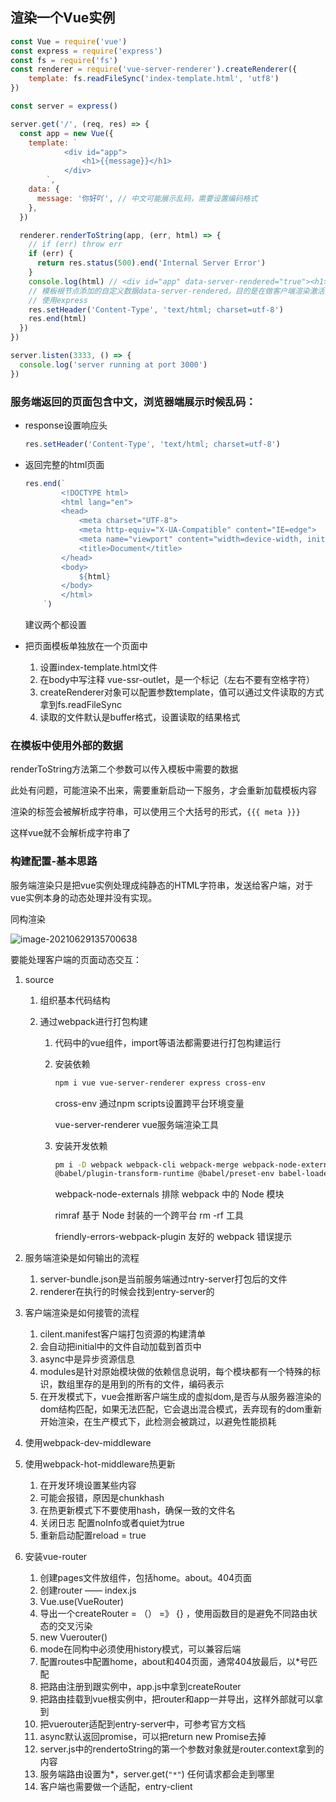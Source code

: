 ## 渲染一个Vue实例

```js
const Vue = require('vue')
const express = require('express')
const fs = require('fs')
const renderer = require('vue-server-renderer').createRenderer({
    template: fs.readFileSync('index-template.html', 'utf8')
})

const server = express()

server.get('/', (req, res) => {
  const app = new Vue({
    template: `
            <div id="app">
                <h1>{{message}}</h1>
            </div>
        `,
    data: {
      message: '你好吖', // 中文可能展示乱码，需要设置编码格式
    },
  })

  renderer.renderToString(app, (err, html) => {
    // if (err) throw err
    if (err) {
      return res.status(500).end('Internal Server Error')
    }
    console.log(html) // <div id="app" data-server-rendered="true"><h1>hello world</h1></div>
    // 模板根节点添加的自定义数据data-server-rendered，目的是在做客户端渲染激活接管的一个入口
    // 使用express
    res.setHeader('Content-Type', 'text/html; charset=utf-8')
    res.end(html)
  })
})

server.listen(3333, () => {
  console.log('server running at port 3000')
})

```



### 服务端返回的页面包含中文，浏览器端展示时候乱码：

* response设置响应头

  ```js
  res.setHeader('Content-Type', 'text/html; charset=utf-8')
  ```

* 返回完整的html页面

  ```js
  res.end(`
          <!DOCTYPE html>
          <html lang="en">
          <head>
              <meta charset="UTF-8">
              <meta http-equiv="X-UA-Compatible" content="IE=edge">
              <meta name="viewport" content="width=device-width, initial-scale=1.0">
              <title>Document</title>
          </head>
          <body>
              ${html}
          </body>
          </html>
      `)
  ```

  建议两个都设置

* 把页面模板单独放在一个页面中

  1. 设置index-template.html文件
  2. 在body中写注释 vue-ssr-outlet，是一个标记（左右不要有空格字符）
  3. createRenderer对象可以配置参数template，值可以通过文件读取的方式拿到fs.readFileSync
  4. 读取的文件默认是buffer格式，设置读取的结果格式

### 在模板中使用外部的数据

renderToString方法第二个参数可以传入模板中需要的数据

此处有问题，可能渲染不出来，需要重新启动一下服务，才会重新加载模板内容

渲染的标签会被解析成字符串，可以使用三个大括号的形式，`{{{ meta }}}`

这样vue就不会解析成字符串了

### 构建配置-基本思路

服务端渲染只是把vue实例处理成纯静态的HTML字符串，发送给客户端，对于vue实例本身的动态处理并没有实现。

同构渲染

![image-20210629135700638](C:\Users\luoli\AppData\Roaming\Typora\typora-user-images\image-20210629135700638.png)

要能处理客户端的页面动态交互：

1. source

   1. 组织基本代码结构

   2. 通过webpack进行打包构建

      1. 代码中的vue组件，import等语法都需要进行打包构建运行

      2. 安装依赖

         ```bash
         npm i vue vue-server-renderer express cross-env
         ```

         cross-env  通过npm scripts设置跨平台环境变量

         vue-server-renderer  vue服务端渲染工具

      3. 安装开发依赖

         ```bash
         pm i -D webpack webpack-cli webpack-merge webpack-node-externals @babel/core
         @babel/plugin-transform-runtime @babel/preset-env babel-loader css-loader url-loader file-loader rimraf vue-loader vue-template-compiler friendly-errors-webpack-plugin
         ```

         webpack-node-externals         排除 webpack 中的 Node 模块

         rimraf                                        基于 Node 封装的一个跨平台 rm -rf 工具

         friendly-errors-webpack-plugin            友好的 webpack 错误提示

2. 服务端渲染是如何输出的流程

   1. server-bundle.json是当前服务端通过ntry-server打包后的文件
   2. renderer在执行的时候会找到entry-server的

3. 客户端渲染是如何接管的流程

   1. cilent.manifest客户端打包资源的构建清单
   2. 会自动把initial中的文件自动加载到首页中
   3. async中是异步资源信息
   4. modules是针对原始模块做的依赖信息说明，每个模块都有一个特殊的标识，数组里存的是用到的所有的文件，编码表示
   5. 在开发模式下，vue会推断客户端生成的虚拟dom,是否与从服务器渲染的dom结构匹配，如果无法匹配，它会退出混合模式，丢弃现有的dom重新开始渲染，在生产模式下，此检测会被跳过，以避免性能损耗

4. 使用webpack-dev-middleware

5. 使用webpack-hot-middleware热更新

   1. 在开发环境设置某些内容
   2. 可能会报错，原因是chunkhash
   3. 在热更新模式下不要使用hash，确保一致的文件名
   4. 关闭日志 配置noInfo或者quiet为true
   5. 重新启动配置reload =  true

6. 安装vue-router

   1. 创建pages文件放组件，包括home。about。404页面
   2. 创建router —— index.js
   3. Vue.use(VueRouter)
   4. 导出一个createRouter = （） =》 {} ，使用函数目的是避免不同路由状态的交叉污染
   5. new Vuerouter()
   6. mode在同构中必须使用history模式，可以兼容后端
   7. 配置routes中配置home，about和404页面，通常404放最后，以*号匹配
   8. 把路由注册到跟实例中，app.js中拿到createRouter
   9. 把路由挂载到vue根实例中，把router和app一并导出，这样外部就可以拿到
   10. 把vuerouter适配到entry-server中，可参考官方文档
   11. async默认返回promise，可以把return new Promise去掉
   12.  server.js中的rendertoString的第一个参数对象就是router.context拿到的内容
   13. 服务端路由设置为*，server.get(`"*"`) 任何请求都会走到哪里
   14. 客户端也需要做一个适配，entry-client



